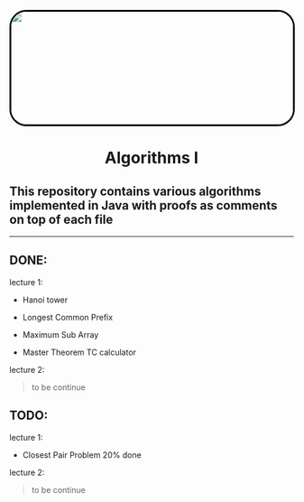 <p align="center" >
  <img src="https://imgur.com/UX3E4MH.png" img width="500" height="200" style="border-radius: 30px 30px 30px 30px;border: 3px solid black" />
</p>

<div>
  <h1 style="text-align:center">Algorithms I</h1>
</div>
<div>
   <h2>This repository contains various algorithms implemented in Java with proofs as comments on top of each file</h2>
</div>

---
## **DONE**:


  lecture 1:

 - Hanoi tower

 - Longest Common Prefix

 - Maximum Sub Array

 - Master Theorem TC calculator

 lecture 2:

>to be continue


## **TODO**:

  lecture 1:

  - Closest Pair Problem 20% done
  

lecture 2:
>to be continue
 

